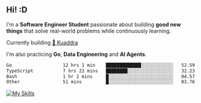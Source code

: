 ## Hi! :D

I'm a **Software Engineer Student** passionate about building **good new things** that solve real-world problems while continuously learning.

Currently building [🎾 Kuaddra](https://kuaddra.com)

I'm also practicing **Go**, **Data Engineering** and **AI Agents**.

<!--START_SECTION:waka-->

```txt
Go                   12 hrs 1 min    █████████████░░░░░░░░░░░░   52.59 %
TypeScript           7 hrs 22 mins   ████████░░░░░░░░░░░░░░░░░   32.23 %
Bash                 1 hr 2 mins     █░░░░░░░░░░░░░░░░░░░░░░░░   04.57 %
Other                51 mins         █░░░░░░░░░░░░░░░░░░░░░░░░   03.76 %
```

<!--END_SECTION:waka-->
[![My Skills](https://skillicons.dev/icons?i=py,go,java,aws,js,docker,linux)](https://skillicons.dev)
